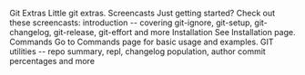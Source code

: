 Git Extras Little git extras. Screencasts Just getting started? Check out these screencasts: introduction -- covering git-ignore, git-setup, git-changelog, git-release, git-effort and more Installation See Installation page. Commands Go to Commands page for basic usage and examples. GIT utilities -- repo summary, repl, changelog population, author commit percentages and more